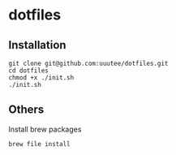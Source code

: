 # dotfiles

## Installation

```
git clone git@github.com:uuutee/dotfiles.git
cd dotfiles
chmod +x ./init.sh
./init.sh
```

## Others

Install brew packages

```
brew file install
```
